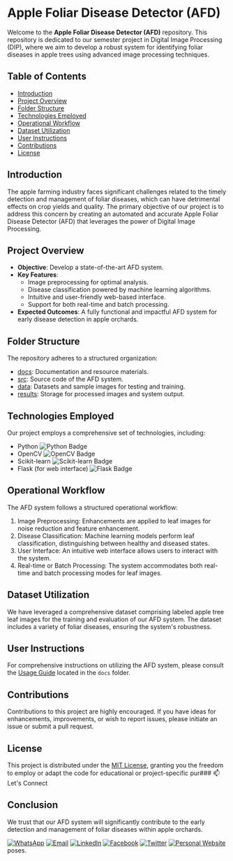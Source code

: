 # Apple Foliar Disease Detector (AFD)

Welcome to the **Apple Foliar Disease Detector (AFD)** repository. This repository is dedicated to our semester project in Digital Image Processing (DIP), where we aim to develop a robust system for identifying foliar diseases in apple trees using advanced image processing techniques.

## Table of Contents

- [Introduction](#introduction)
- [Project Overview](#project-overview)
- [Folder Structure](#folder-structure)
- [Technologies Employed](#technologies-employed)
- [Operational Workflow](#operational-workflow)
- [Dataset Utilization](#dataset-utilization)
- [User Instructions](#user-instructions)
- [Contributions](#contributions)
- [License](#license)

## Introduction

The apple farming industry faces significant challenges related to the timely detection and management of foliar diseases, which can have detrimental effects on crop yields and quality. The primary objective of our project is to address this concern by creating an automated and accurate Apple Foliar Disease Detector (AFD) that leverages the power of Digital Image Processing.

## Project Overview

- **Objective**: Develop a state-of-the-art AFD system.
- **Key Features**:
  - Image preprocessing for optimal analysis.
  - Disease classification powered by machine learning algorithms.
  - Intuitive and user-friendly web-based interface.
  - Support for both real-time and batch processing.
- **Expected Outcomes**: A fully functional and impactful AFD system for early disease detection in apple orchards.

## Folder Structure

The repository adheres to a structured organization:

- [docs](./docs): Documentation and resource materials.
- [src](./src): Source code of the AFD system.
- [data](./data): Datasets and sample images for testing and training.
- [results](./results): Storage for processed images and system output.

## Technologies Employed

Our project employs a comprehensive set of technologies, including:

- Python ![Python Badge](https://img.shields.io/badge/-Python-3776AB?style=flat-square&logo=python&logoColor=white)
- OpenCV ![OpenCV Badge](https://img.shields.io/badge/-OpenCV-5C3EE8?style=flat-square&logo=opencv&logoColor=white)
- Scikit-learn ![Scikit-learn Badge](https://img.shields.io/badge/-Scikit%20learn-F7931E?style=flat-square&logo=python&logoColor=white)
- Flask (for web interface) ![Flask Badge](https://img.shields.io/badge/-Flask-000000?style=flat-square&logo=flask&logoColor=white)

## Operational Workflow

The AFD system follows a structured operational workflow:

1. Image Preprocessing: Enhancements are applied to leaf images for noise reduction and feature enhancement.
2. Disease Classification: Machine learning models perform leaf classification, distinguishing between healthy and diseased states.
3. User Interface: An intuitive web interface allows users to interact with the system.
4. Real-time or Batch Processing: The system accommodates both real-time and batch processing modes for leaf images.

## Dataset Utilization

We have leveraged a comprehensive dataset comprising labeled apple tree leaf images for the training and evaluation of our AFD system. The dataset includes a variety of foliar diseases, ensuring the system's robustness.

## User Instructions

For comprehensive instructions on utilizing the AFD system, please consult the [Usage Guide](./docs/Usage_Guide.md) located in the `docs` folder.

## Contributions

Contributions to this project are highly encouraged. If you have ideas for enhancements, improvements, or wish to report issues, please initiate an issue or submit a pull request.

## License

This project is distributed under the [MIT License](LICENSE), granting you the freedom to employ or adapt the code for educational or project-specific pur### 📫 Let's Connect

## Conclusion
We trust that our AFD system will significantly contribute to the early detection and management of foliar diseases within apple orchards.

[![WhatsApp](https://img.shields.io/badge/WhatsApp-25D366?style=for-the-badge&logo=whatsapp&logoColor=white)](https://wa.me/923074315952)
[![Email](https://img.shields.io/badge/Email-D14836?style=for-the-badge&logo=gmail&logoColor=white)](mailto:asadali27232@gmail.com)
[![LinkedIn](https://img.shields.io/badge/LinkedIn-0077B5?style=for-the-badge&logo=linkedin&logoColor=white)](https://www.linkedin.com/in/asadali27232/)
[![Facebook](https://img.shields.io/badge/Facebook-1877F2?style=for-the-badge&logo=facebook&logoColor=white)](https://www.facebook.com/asadalighaffar)
[![Twitter](https://img.shields.io/badge/Twitter-1DA1F2?style=for-the-badge&logo=twitter&logoColor=white)](https://twitter.com/asadali27232)
[![Personal Website](https://img.shields.io/badge/Personal%20Website-24292e?style=for-the-badge&logo=react&logoColor=white&color=purplr)](https://asadali27232.github.io/asadali27232)poses.
